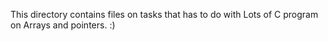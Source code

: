 This directory contains files on tasks that has to do with Lots of C program on Arrays and pointers.
:)
